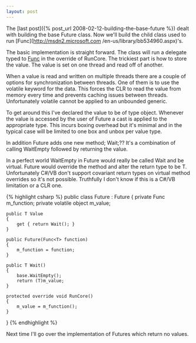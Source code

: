 ```yaml
---
layout: post
---
```

The [last post]({% post_url 2008-02-12-building-the-base-future %}) dealt with building the base Future class. Now we'll build the child class used to run [Func<TResult>](http://msdn2.microsoft.com /en-us/library/bb534960.aspx)'s.

The basic implementation is straight forward. The class will run a delegate typed to [Func<TResult>](http://msdn2.microsoft.com/en-us/library/bb534960.aspx) in the override of RunCore. The trickiest part is how to store the value. The value is set on one thread and read off of another.

When a value is read and written on multiple threads there are a couple of options for synchronization between threads. One of them is to use the volatile keyword for the data. This forces the CLR to read the value from memory every time and prevents caching issues between threads. Unfortunately volatile cannot be applied to an unbounded generic.

To get around this I've declared the value to be of type object. Whenever the value is accessed by the user of Future<T> a cast is applied to the appropriate type. This incurs boxing overhead but it's minimal and in the typical case will be limited to one box and unbox per value type.

In addition Future<T> adds one new method; Wait;?? It's a combination of calling WaitEmpty followed by returning the value.

In a perfect world WaitEmpty in Future would really be called Wait and be virtual. Future<T> would override the method and alter the return type to be T. Unfortunately C#/VB don't support covariant return types on virtual method overrides so it's not possible. Truthfully I don't know if this is a C#/VB limitation or a CLR one.

{% highlight csharp %}
public class Future<T> : Future
{
    private Func<T> m_function;
    private volatile object m_value;

    public T Value
    {
        get { return Wait(); }
    }

    public Future(Func<T> function)
    {
        m_function = function;
    }

    public T Wait()
    {
        base.WaitEmpty();
        return (T)m_value;
    }

    protected override void RunCore()
    {
        m_value = m_function();
    }
}
{% endhighlight %}

Next time I'll go over the implementation of Futures which return no values.
    

